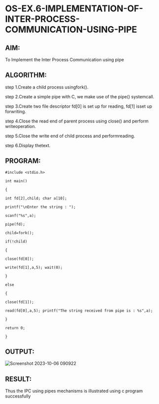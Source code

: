 # OS-EX.6-IMPLEMENTATION-OF-INTER-PROCESS-COMMUNICATION-USING-PIPE

## AIM:   
To Implement the Inter Process Communication using pipe
## ALGORITHM:    
step 1.Create a child process usingfork().

step 2.Create a simple pipe with C, we make use of the pipe() systemcall.

step 3.Create two file descriptor fd[0] is set up for reading, fd[1] isset up forwriting.

step 4.Close the read end of parent process using close() and perform writeoperation.

step 5.Close the write end of child process and performreading.

step 6.Display thetext.

## PROGRAM:     
```
#include <stdio.h>

int main()

{

int fd[2],child; char a[10];

printf("\nEnter the string : ");

scanf("%s",a);

pipe(fd);

child=fork();

if(!child)

{

close(fd[0]);

write(fd[1],a,5); wait(0);

}

else

{

close(fd[1]);

read(fd[0],a,5); printf("The string received from pipe is : %s",a);

}

return 0;

}
```
## OUTPUT:   
![Screenshot 2023-10-06 090922](https://github.com/syedmokthiyar/OS-EX.6-IMPLEMENTATION-OF-INTER-PROCESS-COMMUNICATION-USING-PIPE/assets/118787294/6526e2ec-e158-48f0-bb34-b5ad98687b65)

## RESULT:        
Thus the IPC using pipes mechanisms is illustrated using c program successfully

